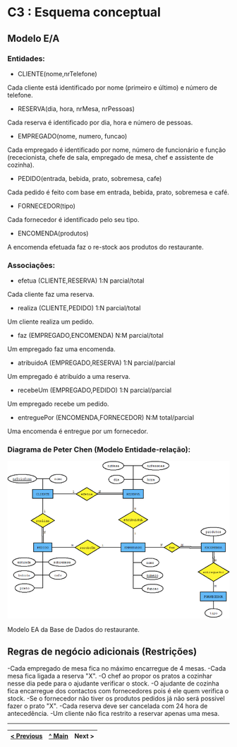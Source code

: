 # C3 : Esquema conceptual

## Modelo E/A

### Entidades:

- CLIENTE(nome,nrTelefone)

Cada cliente está identificado por nome (primeiro e último) e número de telefone.

- RESERVA(dia, hora, nrMesa, nrPessoas)

Cada reserva é identificado por dia, hora e número de pessoas.

- EMPREGADO(nome, numero, funcao)

Cada empregado é identificado por nome, número de funcionário e função (rececionista, chefe de sala, empregado de mesa, chef e assistente de cozinha).

- PEDIDO(entrada, bebida, prato, sobremesa, cafe)

Cada pedido é feito com base em entrada, bebida, prato, sobremesa e café.

- FORNECEDOR(tipo)

Cada fornecedor é identificado pelo seu tipo.

- ENCOMENDA(produtos)

A encomenda efetuada faz o re-stock aos produtos do restaurante.

### Associações:

- efetua (CLIENTE,RESERVA) 1:N parcial/total

Cada cliente faz uma reserva.

- realiza (CLIENTE,PEDIDO) 1:N parcial/total

Um cliente realiza um pedido.

- faz (EMPREGADO,ENCOMENDA) N:M parcial/total

Um empregado faz uma encomenda.

- atribuidoA (EMPREGADO,RESERVA) 1:N parcial/parcial

Um empregado é atribuído a uma reserva.

- recebeUm (EMPREGADO,PEDIDO) 1:N parcial/parcial

Um empregado recebe um pedido.

- entreguePor (ENCOMENDA,FORNECEDOR) N:M total/parcial

Uma encomenda é entregue por um fornecedor.

### Diagrama de Peter Chen (Modelo Entidade-relação):   
![An alternative description](images/Diagrama.png)

Modelo EA da Base de Dados do restaurante. 

## Regras de negócio adicionais (Restrições)

-Cada empregado de mesa fica no máximo encarregue de 4 mesas.
-Cada mesa fica ligada a reserva "X". 
-O chef ao propor os pratos a cozinhar nesse dia pede para o ajudante verificar o stock.
-O ajudante de cozinha fica encarregue dos contactos com fornecedores pois é ele quem verifica o stock.
-Se o fornecedor não tiver os produtos pedidos já não será possivel fazer o prato "X".
-Cada reserva deve ser cancelada com 24 hora de antecedência.
-Um cliente não fica restrito a reservar apenas uma mesa.



---
[< Previous](rei02.md) | [^ Main](https://github.com/SIBD01/TrabalhoFinal/) | Next >
:--- | :---: | ---: 
